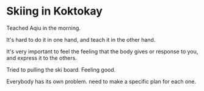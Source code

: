 # Skiing in Koktokay

Teached Aqiu in the morning.

It's hard to do it in one hand, and teach it in the other hand.

It's very important to feel the feeling that the body gives or response to you,  and express it to the others.

Tried to pulling the ski board. Feeling good.

Everybody has its own problem. need to make a specific plan for each one.
